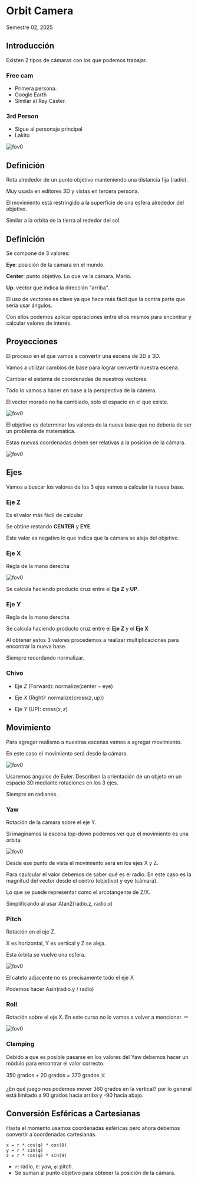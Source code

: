 # Orbit Camera
Semestre 02, 2025



## Introducción


Existen 2 tipos de cámaras con los que podemos trabajar.


### Free cam
- Primera persona.
- Google Earth
- Similar al Ray Caster.


### 3rd Person

- Sigue al personaje principal
- Lakitu

![fov0](../assets/img/lakitu.png)



## Definición


Rota alrededor de un punto objetivo manteniendo una distancia fija (radio).


Muy usada en editores 3D y vistas en tercera persona.


El movimiento está restringido a la superficie de una esfera alrededor del objetivo.


Similar a la orbita de la tierra al rededor del sol.



## Definición


Se compone de 3 valores:


**Eye**: posición de la cámara en el mundo.


**Center**: punto objetivo. Lo que ve la cámara. Mario.


**Up**: vector que indica la dirección "arriba".


El uso de vectores es clave ya que hace más fácil que la contra parte que sería usar ángulos.


Con ellos podemos aplicar operaciones entre ellos mismos para encontrar y calcular valores de interés.



## Proyecciones


El proceso en el que vamos a convertir una escena de 2D a 3D.


Vamos a utilizar cambios de base para lograr cenvertir nuestra escena.


Cambiar el sistema de coordenadas de nuestros vectores.


Todo lo vamos a hacer en base a la perspectiva de la cámera.


El vector morado no ha cambiado, solo el espacio en el que existe.

![fov0](../assets/img/vector.png)


El objetivo es determinar los valores de la nueva base que no debería de ser un problema de matemática.


Estas nuevas coordenadas deben ser relativas a la posición de la cámara.

![fov0](../assets/img/camera.png)



## Ejes


Vamos a buscar los valores de los 3 ejes vamos a calcular la nueva base.


### Eje Z


Es el valor más fácil de calcular


Se obtine restando **CENTER** y **EYE**.


Este valor es negativo lo que indica que la cámara se aleja del objetivo.


### Eje X


Regla de la mano derecha

![fov0](../assets/img/right-hand-rule.png)


Se calcula haciendo producto cruz entre el **Eje Z** y **UP**.


### Eje Y


Regla de la mano derecha


Se calcula haciendo producto cruz entre el **Eje Z** y el **Eje X**


Al obtener estos 3 valores procedemos a realizar multiplicaciones para encontrar la nueva base.


Siempre recordando normalizar.


### Chivo

- Eje $Z$ (Forward): 
$\text{normalize}(\text{center} - \text{eye})$  

- Eje $X$ (Right): 
$\text{normalize}(\text{cross}(z, \text{up}))$  

- Eje $Y$ (UP): 
$\text{cross}(x, z)$  



## Movimiento


Para agregar realismo a nuestras escenas vamos a agregar movimiento.


En este caso el movimiento será desde la cámara.

![fov0](../assets/img/camera-movement.png)


Usaremos ángulos de Euler. Describen la orientación de un objeto en un espacio 3D mediante rotaciones en los 3 ejes.


Siempre en radianes.


### Yaw


Rotación de la cámara sobre el eje Y.


Si imaginamos la escena top-down podemos ver que el movimiento es una órbita.

![fov0](../assets/img/yaw.png)


Desde ese punto de vista el movimiento será en los ejes X y Z.


Para caulcular el valor debemos de saber qué es el radio. En este caso es la magnitud del vector desde el centro (objetivo) y eye (cámara).


Lo que se puede representar como el arcotangente de Z/X.


Simplificando al usar Atan2(radio.z, radio.x)


### Pitch


Rotación en el eje Z.


X es horizontal, Y es vertical y Z se aleja.


Esta órbita se vuelve una esfera.

![fov0](../assets/img/pitch.png)


El cateto adjacente no es precisamente todo el eje X


Podemos hacer Asin(radio.y / radio)


### Roll


Rotación sobre el eje X. En este curso no lo vamos a volver a mencionar. ⚰️


![fov0](../assets/img/rotation.png)


### Clamping


Debido a que es posible pasarse en los valores del Yaw debemos hacer un módulo para encontrar el valor correcto.​


350 grados + 20 grados = 370 grados​ ☠️


¿En qué juego nos podemos mover 360 grados en la vertical? por lo general está limitado a 90 grados hacia arriba y -90 hacia abajo.



## Conversión Esféricas a Cartesianas


Hasta el momento usamos coordenadas esféricas pero ahora debemos convertir a coordenadas cartesianas.


```
x = r * cos(φ) * cos(θ)
y = r * sin(φ)
z = r * cos(φ) * sin(θ)
```

* `r`: radio, `θ`: yaw, `φ`: pitch.
* Se suman al punto objetivo para obtener la posición de la cámara.